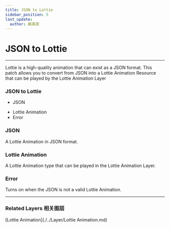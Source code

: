 ```yaml
---
title: JSON to Lottie
sidebar_position: 5
last_update:
  author: 蒯美政
---
```


# JSON to Lottie

---

Lottie is a high-quality animation that can exist as a JSON format. This patch allows you to convert from JSON into a Lottie Animation Resource that can be played by the Lottie Animation Layer

<div className="patch-container">
    <div className="patch processor">
        <h3>JSON to Lottie</h3>
        <ul className="inputs">
            <li>JSON<span></span></li>
        </ul>
        <ul className="outputs">
            <li>Lottie Animation<span></span></li>
            <li>Error<span></span></li>
        </ul>
    </div>
</div>

### JSON

A Lottie Animation in JSON format.

### Lottie Animation

A Lottie Animation type that can be played in the Lottie Animation Layer.

### Error

Turns on when the JSON is not a valid Lottie Animation.

---

### Related Layers 相关图层

[Lottie Animation](./../Layer/Lottie Animation.md)
